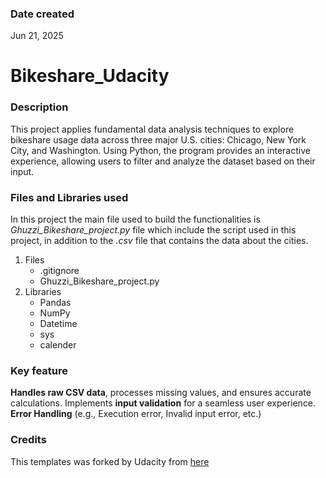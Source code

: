 ### Date created
Jun 21, 2025

# Bikeshare_Udacity

### Description
This project applies fundamental data analysis techniques to explore bikeshare usage data across three 
major U.S. cities: Chicago, New York City, and Washington. Using Python, the program provides an interactive experience, 
allowing users to filter and analyze the dataset based on their input.

### Files and Libraries used
In this project the main file used to build the functionalities is _Ghuzzi_Bikeshare_project.py_ file which include 
the script used in this project, in addition to the _.csv_ file that contains the data about the cities.
1. Files
   - .gitignore
   - Ghuzzi_Bikeshare_project.py
2. Libraries
   * Pandas
   * NumPy
   * Datetime
   * sys
   * calender
### Key feature
**Handles raw CSV data**, processes missing values, and ensures accurate calculations.
Implements **input validation** for a seamless user experience.
**Error Handling** (e.g., Execution error, Invalid input error, etc.)
### Credits
This templates was forked by Udacity from [here](https://github.com/udacity/pdsnd_github)